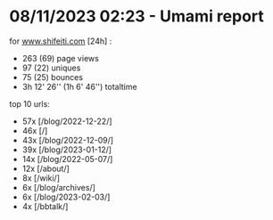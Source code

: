 # 08/11/2023 02:23 - Umami report
for www.shifeiti.com [24h] :

 - 263 (69) page views
 - 97 (22) uniques
 - 75 (25) bounces
 - 3h 12' 26'' (1h 6' 46'') totaltime


top 10 urls:
 - 57x [/blog/2022-12-22/]
 - 46x [/]
 - 43x [/blog/2022-12-09/]
 - 39x [/blog/2023-01-12/]
 - 14x [/blog/2022-05-07/]
 - 12x [/about/]
 - 8x [/wiki/]
 - 6x [/blog/archives/]
 - 6x [/blog/2023-02-03/]
 - 4x [/bbtalk/]


